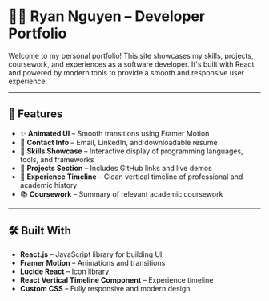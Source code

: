 # 🧑‍💻 Ryan Nguyen – Developer Portfolio

Welcome to my personal portfolio! This site showcases my skills, projects, coursework, and experiences as a software developer. It's built with React and powered by modern tools to provide a smooth and responsive user experience.

---

## 📂 Features

- ✨ **Animated UI** – Smooth transitions using Framer Motion
- 📩 **Contact Info** – Email, LinkedIn, and downloadable resume
- 🧠 **Skills Showcase** – Interactive display of programming languages, tools, and frameworks
- 📁 **Projects Section** – Includes GitHub links and live demos
- 💼 **Experience Timeline** – Clean vertical timeline of professional and academic history
- 📚 **Coursework** – Summary of relevant academic coursework

---

## 🛠️ Built With

- **React.js** – JavaScript library for building UI
- **Framer Motion** – Animations and transitions
- **Lucide React** – Icon library
- **React Vertical Timeline Component** – Experience timeline
- **Custom CSS** – Fully responsive and modern design